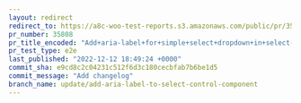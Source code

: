 ```yaml
---
layout: redirect
redirect_to: https://a8c-woo-test-reports.s3.amazonaws.com/public/pr/35808/e2e/index.html
pr_number: 35808
pr_title_encoded: "Add+aria-label+for+simple+select+dropdown+in+select-control+component"
pr_test_type: e2e
last_published: "2022-12-12 18:49:24 +0000"
commit_sha: e9cd8c2c04231c512f6d3c180cecbfab7b6be1d5
commit_message: "Add changelog"
branch_name: update/add-aria-label-to-select-control-component
---
```


